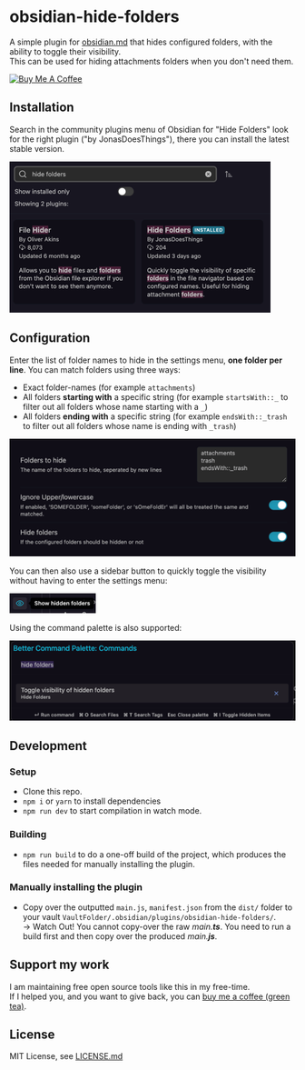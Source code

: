 # obsidian-hide-folders

A simple plugin for [obsidian.md](https://obsidian.md) that hides configured folders, with the ability to toggle their visibility.  
This can be used for hiding attachments folders when you don't need them.

<a href="https://www.buymeacoffee.com/JonasDoesThings" target="_blank"><img src="https://cdn.buymeacoffee.com/buttons/default-orange.png" alt="Buy Me A Coffee" height="27" width="116"></a>  

## Installation
Search in the community plugins menu of Obsidian for "Hide Folders" look for the right plugin ("by JonasDoesThings"), there you can install the latest stable version.  

![Screenshot of the Plugin Installation Menu](./docs/assets/installation-screenshot.png)

## Configuration
Enter the list of folder names to hide in the settings menu, **one folder per line**.
You can match folders using three ways:
* Exact folder-names (for example `attachments`)
* All folders **starting with** a specific string (for example `startsWith::_` to filter out all folders whose name starting with a `_`)
* All folders **ending with** a specific string (for example `endsWith::_trash` to filter out all folders whose name is ending with `_trash`)

![Screenshot of the Plugin Settings Screen in Obsidian.md](./docs/assets/settings-screenshot.png)  

You can then also use a sidebar button to quickly toggle the visibility without having to enter the settings menu:  

![Screenshot of the Plugin's Sidebar Button in Obsidian.md](docs/assets/sidebar-screenshot.png)

Using the command palette is also supported:  

![Screenshot of the Plugin's Command Palette Action in Obsidian..md](docs/assets/command-palette-screenshot.png)

## Development
### Setup
- Clone this repo.
- `npm i` or `yarn` to install dependencies
- `npm run dev` to start compilation in watch mode.

### Building
- `npm run build` to do a one-off build of the project, which produces the files needed for manually installing the plugin.

### Manually installing the plugin
- Copy over the outputted `main.js`, `manifest.json` from the `dist/` folder to your vault `VaultFolder/.obsidian/plugins/obsidian-hide-folders/`.  
-> Watch Out! You cannot copy-over the raw *main.**ts***. You need to run a build first and then copy over the produced *main.**js***.

## Support my work
I am maintaining free open source tools like this in my free-time.  
If I helped you, and you want to give back, you can [buy me a coffee (green tea)](https://www.buymeacoffee.com/jonasdoesthings).

## License
MIT License, see [LICENSE.md](./LICENSE.md)
